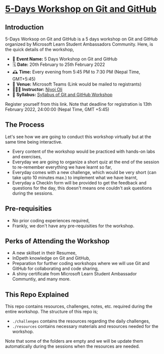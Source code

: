 # [5-Days Workshop on Git and GitHub](https://https://github.com/niyoj/mlsa-git-github-workshop)
## Introduction 
5-Days Worksop on Git and GitHub is a 5 days workshop on Git and GitHub organized by Microsoft Learn Student Ambassadors Community. Here, is the quick details of the workshop,

- 🔖 __Event Name:__ 5 Days Workshop on Git and GitHub
- 🗓️ __Date:__ 20th February to 25th February 2022
- 🕰 __Time:__  Every evening from 5:45 PM to 7:30 PM (Nepal Time, GMT+5:45)
- 📌 __Venue:__ Microsoft Teams (Link would be mailed to registrants)
- 🧑🏻‍💻 __Instructor:__ [Niyoj Oli](https://www.linkedin.com/in/niyoj)
- 📃 __Syllabus:__ [Syllabus of Git and GitHub Workshop](https://github.com/niyoj/mlsa-git-github-workshop/tree/master/resources/syllabus.md)

Register yourself from this link. Note that deadline for registration is 13th February 2022, 24:00:00 (Nepal Time, GMT +5:45)

## The Process
Let's see how we are going to conduct this workshop virtually but at the same time being interactive.
- Every content of the workshop would be practiced with hands-on labs and exercises,
- Everyday we are going to organize a short quiz at the end of the session to re-remember everything we have learnt so far,
- Everyday comes with a new challenge, which would be very short (can take upto 10 minutes max.) to implement what we have learnt,
- Everyday a CheckIn form will be provided to get the feedback and questions for the day, this doesn't means one couldn't ask questions during the sessions.

## Pre-requisities
- No prior coding experiences required,
- Frankly, we don't have any pre-requisities for the workshop.

## Perks of Attending the Workshop
- A new skillset in their Resumee,
- InDpeth knowledge on Git and GitHub,
- Preparation for further coding workshops where we will use Git and GitHub for collaborating and code sharing,
- A shiny certificate from Microsoft Learn Student Ambassador Communtiy, and many more.

## This Repo Explained
This repo contains resources, challenges, notes, etc. required during the entire workshop. The structure of this repo is;
- `./challenges` contains the resources regarding the daily challenges,
- `./resources` contains necessary materials and resources needed for the workshop.

Note that some of the folders are empty and we will be update them automatically during the sessions when the resources are needed.
